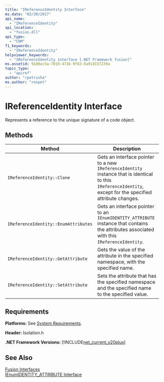 ```yaml
---
title: "IReferenceIdentity Interface"
ms.date: "03/30/2017"
api_name: 
  - "IReferenceIdentity"
api_location: 
  - "fusion.dll"
api_type: 
  - "COM"
f1_keywords: 
  - "IReferenceIdentity"
helpviewer_keywords: 
  - "IReferenceIdentity interface [.NET Framework fusion]"
ms.assetid: 9180ac5a-7019-4716-9f83-8a91d157239a
topic_type: 
  - "apiref"
author: "rpetrusha"
ms.author: "ronpet"
---
```

# IReferenceIdentity Interface
Represents a reference to the unique signature of a code object.  
  
## Methods  
  
|Method|Description|  
|------------|-----------------|  
|`IReferenceIdentity::Clone`|Gets an interface pointer to a new `IReferenceIdentity` instance that is identical to this `IReferenceIdentity`, except for the specified attribute changes.|  
|`IReferenceIdentity::EnumAttributes`|Gets an interface pointer to an `IEnumIDENTITY_ATTRIBUTE` instance that contains the attributes associated with this `IReferenceIdentity`.|  
|`IReferenceIdentity::GetAttribute`|Gets the value of the attribute in the specified namespace, with the specified name.|  
|`IReferenceIdentity::SetAttribute`|Sets the attribute that has the specified namespace and the specified name to the specified value.|  
  
## Requirements  
 **Platforms:** See [System Requirements](../../../../docs/framework/get-started/system-requirements.md).  
  
 **Header:** Isolation.h  
  
 **.NET Framework Versions:** [!INCLUDE[net_current_v20plus](../../../../includes/net-current-v20plus-md.md)]  
  
## See Also  
 [Fusion Interfaces](../../../../docs/framework/unmanaged-api/fusion/fusion-interfaces.md)  
 [IEnumIDENTITY_ATTRIBUTE Interface](../../../../docs/framework/unmanaged-api/fusion/ienumidentity-attribute-interface.md)
